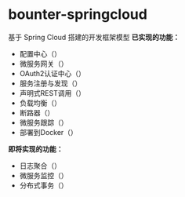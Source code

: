 # bounter-springcloud
基于 Spring Cloud 搭建的开发框架模型
   **已实现的功能：**
   - 配置中心（）
   - 微服务网关（）
   - OAuth2认证中心（）
   - 服务注册与发现（）
   - 声明式REST调用（）
   - 负载均衡（）
   - 断路器（）
   - 微服务跟踪（）
   - 部署到Docker（）
   
   
**即将实现的功能：**
  - 日志聚合（）
  - 微服务监控（）
  - 分布式事务（）
   
